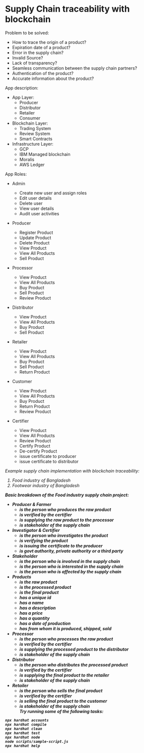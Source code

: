 # Supply Chain traceability with blockchain

Problem to be solved:

- How to trace the origin of a product?
- Expiration date of a product?
- Error in the supply chain?
- Invalid Source?
- Lack of transparency?
- Seamless communication between the supply chain partners?
- Authentication of the product?
- Accurate information about the product?

App description:

- App Layer:
  - Producer
  - Distributor
  - Retailer
  - Consumer
- Blockchain Layer:
  - Trading System
  - Review System
  - Smart Contracts
- Infrastructure Layer:
  - GCP
  - IBM Managed blockchain
  - Moralis
  - AWS Ledger

App Roles:

- Admin
  - Create new user and assign roles
  - Edit user details
  - Delete user
  - View user details
  - Audit user activities

- Producer
  - Register Product
  - Update Product
  - Delete Product
  - View Product
  - View All Products
  - Sell Product
- Processor
  - View Product
  - View All Products
  - Buy Product
  - Sell Product
  - Review Product
- Distributor
  - View Product
  - View All Products
  - Buy Product
  - Sell Product
- Retailer
  - View Product
  - View All Products
  - Buy Product
  - Sell Product
  - Return Product
- Customer
  - View Product
  - View All Products
  - Buy Product
  - Return Product
  - Review Product
- Certifier
  - View Product
  - View All Products
  - Review Product
  - Certify Product
  - De-certify Product
  - issue certificate to producer
  - issue certificate to distributor

<i> Example supply chain implementation with blockchain traceability:

1. Food industry of Bangladesh
2. Footwear industry of Bangladesh

<b> Basic breakdown of the Food industry supply chain project:

- Producer & Farmer
  - is the person who produces the raw product
  - is verified by the certifier
  - is supplying the raw product to the processor
  - is stakeholder of the supply chain
- Investigator & Certifier
  - is the person who investigates the product
  - is verifying the product
  - is issuing the certificate to the producer
  - is govt authority, private authority or a third party
- Stakeholder
  - is the person who is involved in the supply chain
  - is the person who is interested in the supply chain
  - is the person who is affected by the supply chain
- Products
  - is the raw product
  - is the processed product
  - is the final product
  - has a unique id
  - has a name
  - has a description
  - has a price
  - has a quantity
  - has a date of production
  - has from whom it is produced, shipped, sold
- Processor
  - is the person who processes the raw product
  - is verified by the certifier
  - is supplying the processed product to the distributor
  - is stakeholder of the supply chain
- Distributor
  - is the person who distributes the processed product
  - is verified by the certifier
  - is supplying the final product to the retailer
  - is stakeholder of the supply chain
- Retailer
  - is the person who sells the final product
  - is verified by the certifier
  - is selling the final product to the customer
  - is stakeholder of the supply chain
<br>Try running some of the following tasks:

```shell
npx hardhat accounts
npx hardhat compile
npx hardhat clean
npx hardhat test
npx hardhat node
node scripts/sample-script.js
npx hardhat help
```

